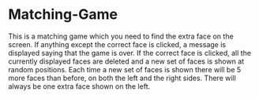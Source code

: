# Matching-Game
This is a matching game which you need to find the extra face on the
screen.
If anything except the correct face is clicked, a message is displayed
saying that the game is over. If the correct face is clicked, all the
currently displayed faces are deleted and a new set of faces is shown
at random positions. Each time a new set of faces is shown there will
be 5 more faces than before, on both the left and the right sides.
There will always be one extra face shown on the left.
